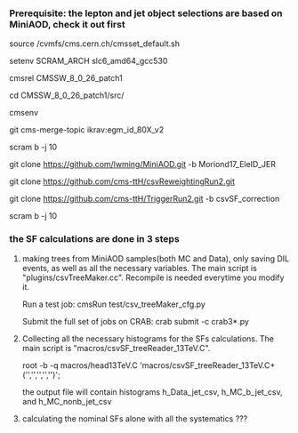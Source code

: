 ### Prerequisite: the lepton and jet object selections are based on MiniAOD, check it out first

source /cvmfs/cms.cern.ch/cmsset_default.sh

setenv SCRAM_ARCH slc6_amd64_gcc530

cmsrel CMSSW_8_0_26_patch1

cd CMSSW_8_0_26_patch1/src/

cmsenv

git cms-merge-topic ikrav:egm_id_80X_v2

scram b -j 10 

git clone https://github.com/lwming/MiniAOD.git -b Moriond17_EleID_JER

git clone https://github.com/cms-ttH/csvReweightingRun2.git

git clone https://github.com/cms-ttH/TriggerRun2.git -b csvSF_correction

scram b -j 10


### the SF calculations are done in 3 steps

1. making trees from MiniAOD samples(both MC and Data), only saving DIL events, as well as all the necessary variables. The main script is "plugins/csvTreeMaker.cc". Recompile is needed everytime you modify it.

   Run a test job: cmsRun test/csv_treeMaker_cfg.py

   Submit the full set of jobs on CRAB: crab submit -c crab3*.py

2. Collecting all the necessary histograms for the SFs calculations. The main script is "macros/csvSF_treeReader_13TeV.C". 

   root -b -q macros/head13TeV.C 'macros/csvSF_treeReader_13TeV.C+('','','','','')';

   the output file will contain histograms h_Data_jet_csv, h_MC_b_jet_csv, and h_MC_nonb_jet_csv

3. calculating the nominal SFs alone with all the systematics ???
